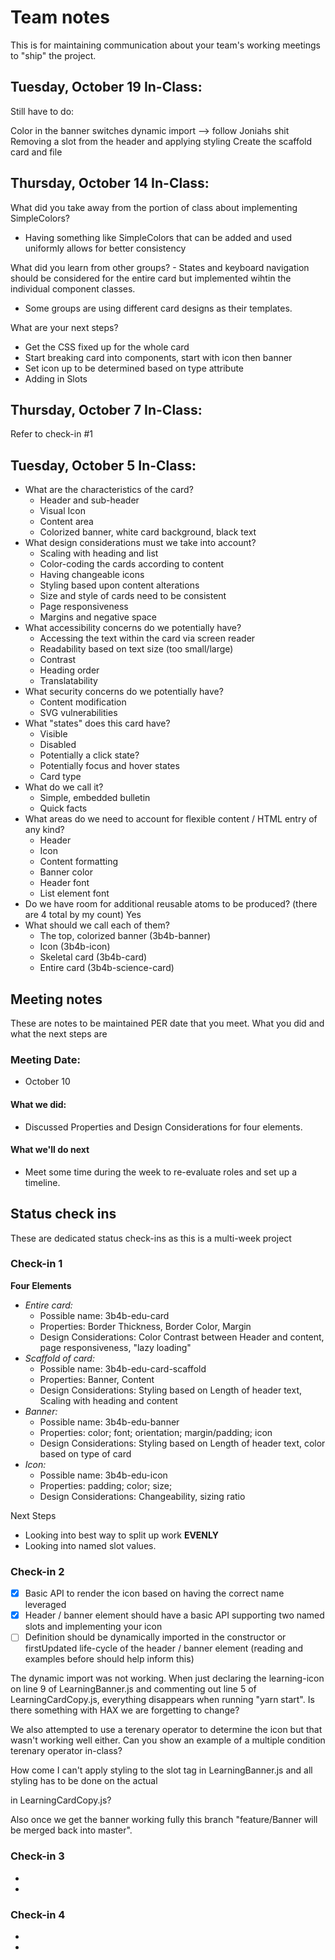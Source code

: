 # Team notes
This is for maintaining communication about your team's working meetings to "ship" the project.

## Tuesday, October 19 In-Class:

Still have to do:

Color in the banner switches
dynamic import --> follow Joniahs shit
Removing a slot from the header and applying styling
Create the scaffold card and file



## Thursday, October 14 In-Class:
What did you take away from the portion of class about implementing SimpleColors?
  - Having something like SimpleColors that can be added and used uniformly allows for better consistency
 
What did you learn from other groups?
	- States and keyboard navigation should be considered for the entire card but implemented wihtin the individual component classes.
  - Some groups are using different card designs as their templates.

What are your next steps?
  - Get the CSS fixed up for the whole card
  - Start breaking card into components, start with icon then banner
  - Set icon up to be determined based on type attribute
  - Adding in Slots

## Thursday, October 7 In-Class:
Refer to check-in #1

## Tuesday, October 5 In-Class:
- What are the characteristics of the card?
    - Header and sub-header
    - Visual Icon
    - Content area
    - Colorized banner, white card background, black text
- What design considerations must we take into account?
    - Scaling with heading and list
    - Color-coding the cards according to content
    - Having changeable icons
    - Styling based upon content alterations
    - Size and style of cards need to be consistent
    - Page responsiveness
    - Margins and negative space
- What accessibility concerns do we potentially have?
    - Accessing the text within the card via screen reader
    - Readability based on text size (too small/large)
    - Contrast
    - Heading order
    - Translatability
- What security concerns do we potentially have?
    - Content modification
    - SVG vulnerabilities
- What "states" does this card have?
    - Visible
    - Disabled
    - Potentially a click state?
    - Potentially focus and hover states
    - Card type
- What do we call it?
    - Simple, embedded bulletin
    - Quick facts
- What areas do we need to account for flexible content / HTML entry of any kind?
    - Header
    - Icon
    - Content formatting
    - Banner color
    - Header font
    - List element font
- Do we have room for additional reusable atoms to be produced? (there are 4 total by my count)
    Yes
- What should we call each of them?
    - The top, colorized banner (3b4b-banner)
    - Icon (3b4b-icon)
    - Skeletal card (3b4b-card)
    - Entire card (3b4b-science-card)

## Meeting notes
These are notes to be maintained PER date that you meet. What you did and what the next steps are
### Meeting Date: 
- October 10

#### What we did: 
- Discussed Properties and Design Considerations for four elements.


#### What we'll do next
- Meet some time during the week to re-evaluate roles and set up a timeline.


## Status check ins
These are dedicated status check-ins as this is a multi-week project
### Check-in 1

**Four Elements**
- *Entire card:* 
  - Possible name: 3b4b-edu-card
  - Properties: Border Thickness, Border Color, Margin
  - Design Considerations: Color Contrast between Header and content, page responsiveness, "lazy loading"
- *Scaffold of card:* 
  - Possible name: 3b4b-edu-card-scaffold
  - Properties: Banner, Content
  - Design Considerations: Styling based on Length of header text, Scaling with heading and content
- *Banner:* 
  - Possible name: 3b4b-edu-banner
  - Properties: color; font; orientation; margin/padding; icon
  - Design Considerations: Styling based on Length of header text, color based on type of card
- *Icon:* 
  - Possible name: 3b4b-edu-icon
  - Properties: padding; color; size;
  - Design Considerations: Changeability, sizing ratio
  
Next Steps
  - Looking into best way to split up work **EVENLY**
  - Looking into named slot values.
  

### Check-in 2
- [x] Basic API to render the icon based on having the correct name leveraged
- [x] Header / banner element should have a basic API supporting two named slots and implementing your icon
- [ ] Definition should be dynamically imported in the constructor or firstUpdated life-cycle of the header / banner element (reading and examples before should help inform this)

The dynamic import was not working.  When just declaring the learning-icon on line 9 of LearningBanner.js and commenting out line 5 of LearningCardCopy.js, everything disappears when running "yarn start".  Is there something with HAX we are forgetting to change?

We also attempted to use a terenary operator to determine the icon but that wasn't working well either.  Can you show an example of a multiple condition terenary operator in-class?

How come I can't apply styling to the slot tag in LearningBanner.js and all styling has to be done on the actual <p> in LearningCardCopy.js?

Also once we get the banner working fully this branch "feature/Banner will be merged back into master".
### Check-in 3
- 
- 
### Check-in 4
- 
- 
